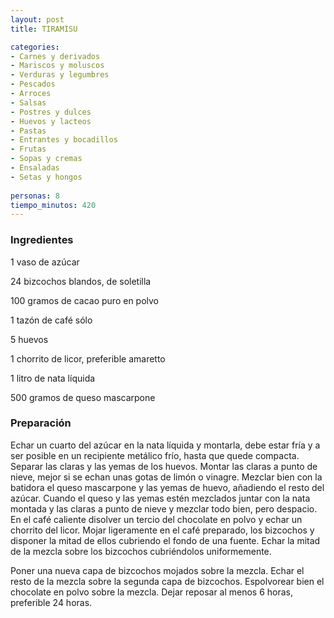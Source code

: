 ```yaml
---
layout: post
title: TIRAMISU

categories:
- Carnes y derivados
- Mariscos y moluscos
- Verduras y legumbres
- Pescados
- Arroces
- Salsas
- Postres y dulces
- Huevos y lacteos
- Pastas
- Entrantes y bocadillos
- Frutas
- Sopas y cremas
- Ensaladas
- Setas y hongos
 
personas: 8 
tiempo_minutos: 420 
---
```

<h3>Ingredientes</h3>
1 vaso de azúcar

24 bizcochos blandos, de soletilla

100 gramos de cacao puro en polvo

1 tazón de café sólo

5 huevos

1 chorrito de licor, preferible amaretto

1 litro de nata líquida

500 gramos de queso mascarpone

<h3>Preparación</h3>
Echar un cuarto del azúcar en la nata líquida y montarla, debe estar fría y a ser posible en un recipiente metálico frío, hasta que quede compacta. Separar las claras y las yemas de los huevos. Montar las claras a punto de nieve, mejor si se echan unas gotas de limón o vinagre. Mezclar bien con la batidora el queso mascarpone y las yemas de huevo, añadiendo el resto del azúcar. Cuando el queso y las yemas estén mezclados juntar con la nata montada y las claras a punto de nieve y mezclar todo bien, pero despacio. En el café caliente disolver un tercio del chocolate en polvo y echar un chorrito del licor. Mojar ligeramente en el café preparado, los bizcochos y disponer la mitad de ellos cubriendo el fondo de una fuente. Echar la mitad de la mezcla sobre los bizcochos cubriéndolos uniformemente.

Poner una nueva capa de bizcochos mojados sobre la mezcla. Echar el resto de la mezcla sobre la segunda capa de bizcochos. Espolvorear bien el chocolate en polvo sobre la mezcla. Dejar reposar al menos 6 horas, preferible 24 horas.

